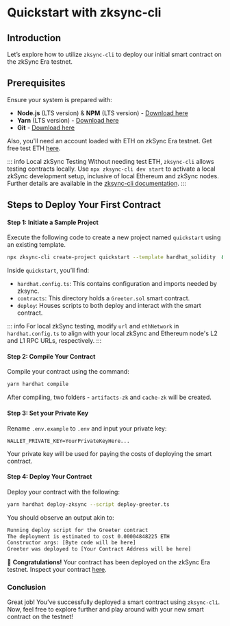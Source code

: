 # Quickstart with zksync-cli

## Introduction

Let’s explore how to utilize `zksync-cli` to deploy our initial smart contract on the zkSync Era testnet.

## Prerequisites

Ensure your system is prepared with:

- **Node.js** (LTS version) & **NPM** (LTS version) - [Download here](https://nodejs.org/en)
- **Yarn** (LTS version) - [Download here](https://v3.yarnpkg.com/getting-started/install)
- **Git** - [Download here](https://git-scm.com/downloads)

Also, you'll need an account loaded with ETH on zkSync Era testnet. Get free test ETH [here](https://goerli.portal.zksync.io/faucet).

::: info Local zkSync Testing
Without needing test ETH, `zksync-cli` allows testing contracts locally. Use `npx zksync-cli dev start` to activate a local zkSync development setup, inclusive of local Ethereum and zkSync nodes. Further details are available in the [zksync-cli documentation](../../tools/zksync-cli/README.md).
:::

## Steps to Deploy Your First Contract

#### Step 1: Initiate a Sample Project

Execute the following code to create a new project named `quickstart` using an existing template.

```sh
npx zksync-cli create-project quickstart --template hardhat_solidity  && cd quickstart
```

Inside `quickstart`, you’ll find:

- `hardhat.config.ts`: This contains configuration and imports needed by zksync.
- `contracts`: This directory holds a `Greeter.sol` smart contract.
- `deploy`: Houses scripts to both deploy and interact with the smart contract.

::: info
For local zkSync testing, modify `url` and `ethNetwork` in `hardhat.config.ts` to align with your local zkSync and Ethereum node's L2 and L1 RPC URLs, respectively.
:::

#### Step 2: Compile Your Contract

Compile your contract using the command:

```sh
yarn hardhat compile
```

After compiling, two folders - `artifacts-zk` and `cache-zk` will be created.

#### Step 3: Set your Private Key

Rename `.env.example` to `.env` and input your private key:

```text
WALLET_PRIVATE_KEY=YourPrivateKeyHere...
```

Your private key will be used for paying the costs of deploying the smart contract.

#### Step 4: Deploy Your Contract

Deploy your contract with the following:

```sh
yarn hardhat deploy-zksync --script deploy-greeter.ts
```

You should observe an output akin to:

```sh
Running deploy script for the Greeter contract
The deployment is estimated to cost 0.00004848225 ETH
Constructor args: [Byte code will be here]
Greeter was deployed to [Your Contract Address will be here]
```

🎉 **Congratulations!** Your contract has been deployed on the zkSync Era testnet. Inspect your contract [here](https://goerli.explorer.zksync.io/).

### Conclusion

Great job! You’ve successfully deployed a smart contract using `zksync-cli`. Now, feel free to explore further and play around with your new smart contract on the testnet!
